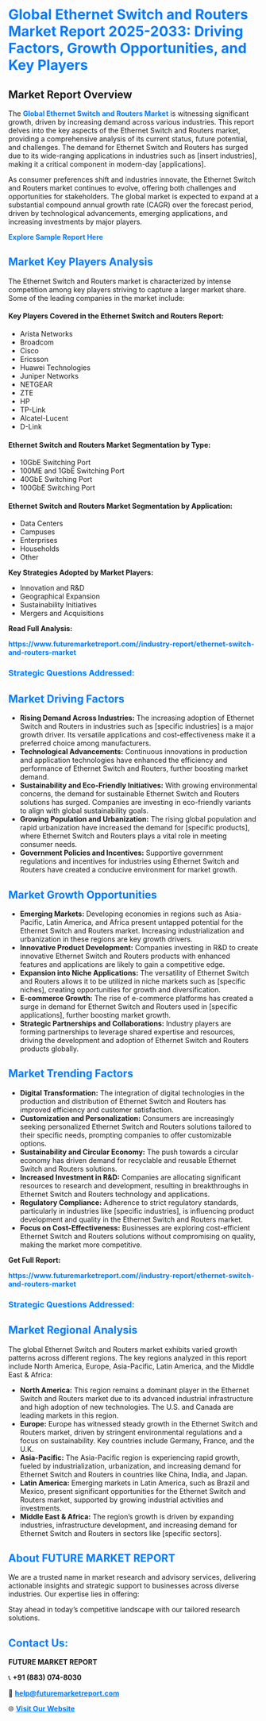 <h1 style="color: #007BFF;">Global Ethernet Switch and Routers Market Report 2025-2033: Driving Factors, Growth Opportunities, and Key Players</h1>

<section id="overview">
<h2>Market Report Overview</h2>
<p>The <a href="https://www.futuremarketreport.com//industry-report/ethernet-switch-and-routers-market" style="color: #007BFF; text-decoration: none;"><strong>Global Ethernet Switch and Routers Market</strong></a> is witnessing significant growth, driven by increasing demand across various industries. This report delves into the key aspects of the Ethernet Switch and Routers market, providing a comprehensive analysis of its current status, future potential, and challenges. The demand for Ethernet Switch and Routers has surged due to its wide-ranging applications in industries such as [insert industries], making it a critical component in modern-day [applications].</p>
<p>As consumer preferences shift and industries innovate, the Ethernet Switch and Routers market continues to evolve, offering both challenges and opportunities for stakeholders. The global market is expected to expand at a substantial compound annual growth rate (CAGR) over the forecast period, driven by technological advancements, emerging applications, and increasing investments by major players.</p>
</section>

<section id="overview">
<p><a href="https://www.futuremarketreport.com//request-sample/reportId=51331" style="color: #007BFF; text-decoration: none;"><strong>Explore Sample Report Here</strong></a></p>
</section>

<section id="key-players">
<h2 style="color: #007BFF;">Market Key Players Analysis</h2>
<p>The Ethernet Switch and Routers market is characterized by intense competition among key players striving to capture a larger market share. Some of the leading companies in the market include:</p>
<h4>Key Players Covered in the Ethernet Switch and Routers Report:</h4>
<ul><li>Arista Networks</li><li>Broadcom</li><li>Cisco</li><li>Ericsson</li><li>Huawei Technologies</li><li>Juniper Networks</li><li>NETGEAR</li><li>ZTE</li><li>HP</li><li>TP-Link</li><li>Alcatel-Lucent</li><li>D-Link</li></ul>
<h4>Ethernet Switch and Routers Market Segmentation by Type:</h4>
<ul><li>10GbE Switching Port</li><li>100ME and 1GbE Switching Port</li><li>40GbE Switching Port</li><li>100GbE Switching Port</li></ul>

<h4>Ethernet Switch and Routers Market Segmentation by Application:</h4>
<ul><li>Data Centers</li><li>Campuses</li><li>Enterprises</li><li>Households</li><li>Other</li></ul>
<p><strong>Key Strategies Adopted by Market Players:</strong></p>
<ul>
<li>Innovation and R&D</li>
<li>Geographical Expansion</li>
<li>Sustainability Initiatives</li>
<li>Mergers and Acquisitions</li>
</ul>
</section>

<section>
<p><strong>Read Full Analysis: </strong></p><a href="https://www.futuremarketreport.com//industry-report/ethernet-switch-and-routers-market" style="color: #007BFF; text-decoration: none;"><strong>https://www.futuremarketreport.com//industry-report/ethernet-switch-and-routers-market</strong></a>
<h3 style="color: #007BFF;">Strategic Questions Addressed:</h3>
</section>

<section id="driving-factors">
<h2 style="color: #007BFF;">Market Driving Factors</h2>
<ul>
<li><strong>Rising Demand Across Industries:</strong> The increasing adoption of Ethernet Switch and Routers in industries such as [specific industries] is a major growth driver. Its versatile applications and cost-effectiveness make it a preferred choice among manufacturers.</li>
<li><strong>Technological Advancements:</strong> Continuous innovations in production and application technologies have enhanced the efficiency and performance of Ethernet Switch and Routers, further boosting market demand.</li>
<li><strong>Sustainability and Eco-Friendly Initiatives:</strong> With growing environmental concerns, the demand for sustainable Ethernet Switch and Routers solutions has surged. Companies are investing in eco-friendly variants to align with global sustainability goals.</li>
<li><strong>Growing Population and Urbanization:</strong> The rising global population and rapid urbanization have increased the demand for [specific products], where Ethernet Switch and Routers plays a vital role in meeting consumer needs.</li>
<li><strong>Government Policies and Incentives:</strong> Supportive government regulations and incentives for industries using Ethernet Switch and Routers have created a conducive environment for market growth.</li>
</ul>
</section>

<section id="growth-opportunities">
<h2 style="color: #007BFF;">Market Growth Opportunities</h2>
<ul>
<li><strong>Emerging Markets:</strong> Developing economies in regions such as Asia-Pacific, Latin America, and Africa present untapped potential for the Ethernet Switch and Routers market. Increasing industrialization and urbanization in these regions are key growth drivers.</li>
<li><strong>Innovative Product Development:</strong> Companies investing in R&D to create innovative Ethernet Switch and Routers products with enhanced features and applications are likely to gain a competitive edge.</li>
<li><strong>Expansion into Niche Applications:</strong> The versatility of Ethernet Switch and Routers allows it to be utilized in niche markets such as [specific niches], creating opportunities for growth and diversification.</li>
<li><strong>E-commerce Growth:</strong> The rise of e-commerce platforms has created a surge in demand for Ethernet Switch and Routers used in [specific applications], further boosting market growth.</li>
<li><strong>Strategic Partnerships and Collaborations:</strong> Industry players are forming partnerships to leverage shared expertise and resources, driving the development and adoption of Ethernet Switch and Routers products globally.</li>
</ul>
</section>

<section id="trending-factors">
<h2 style="color: #007BFF;">Market Trending Factors</h2>
<ul>
<li><strong>Digital Transformation:</strong> The integration of digital technologies in the production and distribution of Ethernet Switch and Routers has improved efficiency and customer satisfaction.</li>
<li><strong>Customization and Personalization:</strong> Consumers are increasingly seeking personalized Ethernet Switch and Routers solutions tailored to their specific needs, prompting companies to offer customizable options.</li>
<li><strong>Sustainability and Circular Economy:</strong> The push towards a circular economy has driven demand for recyclable and reusable Ethernet Switch and Routers solutions.</li>
<li><strong>Increased Investment in R&D:</strong> Companies are allocating significant resources to research and development, resulting in breakthroughs in Ethernet Switch and Routers technology and applications.</li>
<li><strong>Regulatory Compliance:</strong> Adherence to strict regulatory standards, particularly in industries like [specific industries], is influencing product development and quality in the Ethernet Switch and Routers market.</li>
<li><strong>Focus on Cost-Effectiveness:</strong> Businesses are exploring cost-efficient Ethernet Switch and Routers solutions without compromising on quality, making the market more competitive.</li>
</ul>
</section>

<section>
<p><strong>Get Full Report: </strong></p><a href="https://www.futuremarketreport.com//industry-report/ethernet-switch-and-routers-market" style="color: #007BFF; text-decoration: none;"><strong>https://www.futuremarketreport.com//industry-report/ethernet-switch-and-routers-market</strong></a>
<h3 style="color: #007BFF;">Strategic Questions Addressed:</h3>
</section>


<section id="regional-analysis">
<h2 style="color: #007BFF;">Market Regional Analysis</h2>
<p>The global Ethernet Switch and Routers market exhibits varied growth patterns across different regions. The key regions analyzed in this report include North America, Europe, Asia-Pacific, Latin America, and the Middle East & Africa:</p>
<ul>
<li><strong>North America:</strong> This region remains a dominant player in the Ethernet Switch and Routers market due to its advanced industrial infrastructure and high adoption of new technologies. The U.S. and Canada are leading markets in this region.</li>
<li><strong>Europe:</strong> Europe has witnessed steady growth in the Ethernet Switch and Routers market, driven by stringent environmental regulations and a focus on sustainability. Key countries include Germany, France, and the U.K.</li>
<li><strong>Asia-Pacific:</strong> The Asia-Pacific region is experiencing rapid growth, fueled by industrialization, urbanization, and increasing demand for Ethernet Switch and Routers in countries like China, India, and Japan.</li>
<li><strong>Latin America:</strong> Emerging markets in Latin America, such as Brazil and Mexico, present significant opportunities for the Ethernet Switch and Routers market, supported by growing industrial activities and investments.</li>
<li><strong>Middle East & Africa:</strong> The region’s growth is driven by expanding industries, infrastructure development, and increasing demand for Ethernet Switch and Routers in sectors like [specific sectors].</li>
</ul>
</section>

<footer>
<h2 style="color: #007BFF;">About FUTURE MARKET REPORT</h2>
<p>We are a trusted name in market research and advisory services, delivering actionable insights and strategic support to businesses across diverse industries. Our expertise lies in offering:</p>

<p>Stay ahead in today’s competitive landscape with our tailored research solutions.</p>

<h2 style="color: #007BFF;">Contact Us:</h2>
<p><strong>FUTURE MARKET REPORT</strong></p>
<p>📞 <strong>+91 (883) 074-8030</strong></p>
<p>📧 <strong><a href="mailto:help@futuremarketreport.com" style="color: #007BFF;">help@futuremarketreport.com</a></strong></p>
<p>🌐 <strong><a href="https://www.futuremarketreport.com/" style="color: #007BFF;">Visit Our Website</a></strong></p>
</footer>
